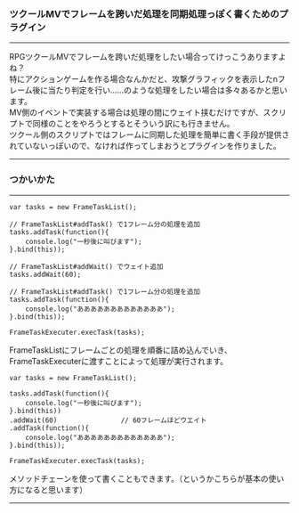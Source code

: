 ### ツクールMVでフレームを跨いだ処理を同期処理っぽく書くためのプラグイン

***

RPGツクールMVでフレームを跨いだ処理をしたい場合ってけっこうありますよね？  
特にアクションゲームを作る場合なんかだと、攻撃グラフィックを表示したnフレーム後に当たり判定を行い……のような処理をしたい場合は多々あるかと思います。  
MV側のイベントで実装する場合は処理の間にウェイト挟むだけですが、スクリプトで同様のことをやろうとするとそういう訳にも行きません。  
ツクール側のスクリプトではフレームに同期した処理を簡単に書く手段が提供されていないっぽいので、なければ作ってしまおうとプラグインを作りました。  

***

### つかいかた

***

```
var tasks = new FrameTaskList();

// FrameTaskList#addTask() で1フレーム分の処理を追加
tasks.addTask(function(){
	console.log("一秒後に叫びます");
}.bind(this));

// FrameTaskList#addWait() でウェイト追加
tasks.addWait(60);

// FrameTaskList#addTask() で1フレーム分の処理を追加
tasks.addTask(function(){
	console.log("あああああああああああああ");
}.bind(this));

FrameTaskExecuter.execTask(tasks);

```

FrameTaskListにフレームごとの処理を順番に詰め込んでいき、FrameTaskExecuterに渡すことによって処理が実行されます。  

```
var tasks = new FrameTaskList();

tasks.addTask(function(){
	console.log("一秒後に叫びます");
}.bind(this))
.addWait(60)				// 60フレームほどウエイト
.addTask(function(){
	console.log("あああああああああああああ");
}.bind(this));

FrameTaskExecuter.execTask(tasks);

```

メソッドチェーンを使って書くこともできます。（というかこちらが基本の使い方になると思います）  

***

